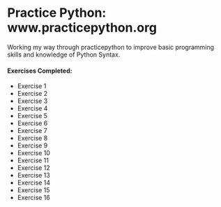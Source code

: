 <h1>Practice Python: www.practicepython.org</h1>

Working my way through practicepython to improve basic programming skills and knowledge of Python Syntax.

<h4>Exercises Completed:</h4>
<ul>
	<li>Exercise 1</li>
	<li>Exercise 2</li>
	<li>Exercise 3</li>
	<li>Exercise 4</li>
	<li>Exercise 5</li>
	<li>Exercise 6</li>
	<li>Exercise 7</li>
	<li>Exercise 8</li>
	<li>Exercise 9</li>
	<li>Exercise 10</li>
	<li>Exercise 11</li>
	<li>Exercise 12</li>
	<li>Exercise 13</li>
	<li>Exercise 14</li>
	<li>Exercise 15</li>
	<li>Exercise 16</li>
</ul>